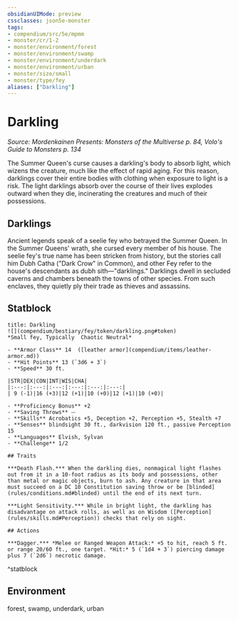 ```yaml
---
obsidianUIMode: preview
cssclasses: json5e-monster
tags:
- compendium/src/5e/mpmm
- monster/cr/1-2
- monster/environment/forest
- monster/environment/swamp
- monster/environment/underdark
- monster/environment/urban
- monster/size/small
- monster/type/fey
aliases: ["Darkling"]
---
```

# Darkling
*Source: Mordenkainen Presents: Monsters of the Multiverse p. 84, Volo's Guide to Monsters p. 134*  

The Summer Queen's curse causes a darkling's body to absorb light, which wizens the creature, much like the effect of rapid aging. For this reason, darklings cover their entire bodies with clothing when exposure to light is a risk. The light darklings absorb over the course of their lives explodes outward when they die, incinerating the creatures and much of their possessions.

## Darklings

Ancient legends speak of a seelie fey who betrayed the Summer Queen. In the Summer Queens' wrath, she cursed every member of his house. The seelie fey's true name has been stricken from history, but the stories call him Dubh Catha ("Dark Crow" in Common), and other Fey refer to the house's descendants as dubh sith—"darklings." Darklings dwell in secluded caverns and chambers beneath the towns of other species. From such enclaves, they quietly ply their trade as thieves and assassins.

## Statblock

```ad-statblock
title: Darkling
![](compendium/bestiary/fey/token/darkling.png#token)
*Small fey, Typically  Chaotic Neutral*

- **Armor Class** 14  ([leather armor](compendium/items/leather-armor.md))
- **Hit Points** 13 (`3d6 + 3`)
- **Speed** 30 ft.

|STR|DEX|CON|INT|WIS|CHA|
|:---:|:---:|:---:|:---:|:---:|:---:|
| 9 (-1)|16 (+3)|12 (+1)|10 (+0)|12 (+1)|10 (+0)|

- **Proficiency Bonus** +2
- **Saving Throws** ⏤
- **Skills** Acrobatics +5, Deception +2, Perception +5, Stealth +7
- **Senses** blindsight 30 ft., darkvision 120 ft., passive Perception 15
- **Languages** Elvish, Sylvan
- **Challenge** 1/2

## Traits

***Death Flash.*** When the darkling dies, nonmagical light flashes out from it in a 10-foot radius as its body and possessions, other than metal or magic objects, burn to ash. Any creature in that area must succeed on a DC 10 Constitution saving throw or be [blinded](rules/conditions.md#blinded) until the end of its next turn.

***Light Sensitivity.*** While in bright light, the darkling has disadvantage on attack rolls, as well as on Wisdom ([Perception](rules/skills.md#Perception)) checks that rely on sight.

## Actions

***Dagger.*** *Melee or Ranged Weapon Attack:* +5 to hit, reach 5 ft. or range 20/60 ft., one target. *Hit:* 5 (`1d4 + 3`) piercing damage plus 7 (`2d6`) necrotic damage.
```
^statblock

## Environment

forest, swamp, underdark, urban